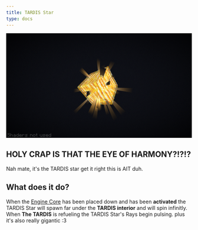 ```yaml
---
title: TARDIS Star
type: docs
---
```


![Engine Core](images/tardis_star.png)

## HOLY CRAP IS THAT THE EYE OF HARMONY?!?!?
Nah mate, it's the TARDIS star get it right this is AIT duh.

## What does it do?
When the [Engine Core](../../blocks/engine_core.md) has been placed down and has been **activated** the TARDIS Star will spawn far under the **TARDIS interior** and will spin infinitly. When **The TARDIS** is refueling the TARDIS Star's Rays begin pulsing. plus it's also really gigantic :3


